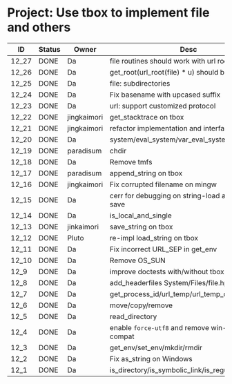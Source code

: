 # Project: Use tbox to implement file and others

| ID    | Status | Owner | Desc |
|-------|--------|--------|-------|
| 12_27 | DONE | Da | file routines should work with url rooted with file |
| 12_26 | DONE | Da | get_root(url_root(file) * u) should be file |
| 12_25 | DONE | Da | file: subdirectories |
| 12_24 | DONE | Da | Fix basename with upcased suffix |
| 12_23 | DONE | Da | url: support customized protocol |
| 12_22 | DONE | jingkaimori | get_stacktrace on tbox |
| 12_21 | DONE | jingkaimori | refactor implementation and interface of file |
| 12_20 | DONE | Da | system/eval_system/var_eval_system on tbox |
| 12_19 | DONE | paradisum | chdir |
| 12_18 | DONE | Da | Remove tmfs |
| 12_17 | DONE | paradisum | append_string on tbox |
| 12_16 | DONE | jingkaimori | Fix corrupted filename on mingw |
| 12_15 | DONE | Da |  cerr for debugging on string-load and string-save |
| 12_14 | DONE | Da | is_local_and_single |
| 12_13 | DONE | jinkaimori | save_string on tbox |
| 12_12 | DONE | Pluto | re-impl load_string on tbox |
| 12_11 | DONE | Da | Fix incorrect URL_SEP in get_env |
| 12_10 | DONE | Da | Remove OS_SUN |
| 12_9  | DONE | Da | improve doctests with/without tbox |
| 12_8  | DONE | Da |  add_headerfiles System/Files/file.hpp |
| 12_7  | DONE | Da |  get_process_id/url_temp/url_temp_dir |
| 12_6  | DONE | Da | move/copy/remove |
| 12_5  | DONE | Da | read_directory |
| 12_4  | DONE | Da | enable `force-utf8` and remove win-utf8-compat |
| 12_3  | DONE | Da | get_env/set_env/mkdir/rmdir |
| 12_2  | DONE | Da | Fix as_string on Windows|
| 12_1  | DONE | Da | is_directory/is_symbolic_link/is_regular/is_newer |

